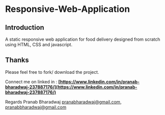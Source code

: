 # Responsive-Web-Application

## Introduction
A static responsive web application for food delivery designed from scratch using HTML, CSS and javascript.

## Thanks
Please feel free to fork/ download the project.

Connect me on linked in : **[https://www.linkedin.com/in/pranab-bharadwaj-237887176/](https://www.linkedin.com/in/pranab-bharadwaj-237887176/)**

Regards
Pranab Bharadwaj
pranabharadwaj@gmail.com,
pranabbharadwaj@gmail.com
